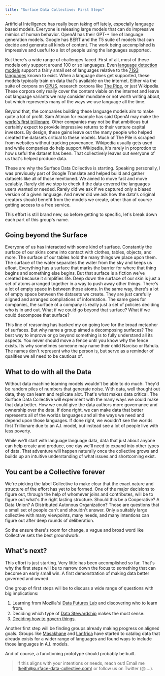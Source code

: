 ```yaml
---
title: "Surface Data Collective: First Steps"
---
```


Artificial Intelligence has really been taking off lately, especially language
based models.  Everyone is releasing large models that can do impressive mimics
of human behavior.  OpenAI has their GPT-\* line of language generation models.
Google has BERT and the T5 suite of models that can decide and generate all
kinds of content.  The work being accomplished is impressive and useful to a
lot of people using the languages supported.

But there's a wide range of challenges faced.  First of all, most of these
models only support around 100 or so languages.  Even [language detection
models](https://github.com/google/cld3) support a fairly small set of languages
relative to the [7193
languages](https://www.ethnologue.com/guides/how-many-languages) known to
exist.  When a language does get supported, these models typically train on
data that's available on the internet.  Either via the suite of corpora on
[OPUS](https://opus.nlpl.eu/), research corpora like [The
Pipe](https://arxiv.org/abs/2101.00027), or just Wikipedia.  These corpora
only really cover the content viable on the internet and leave out language
variants we may consider mundane or not worth writing about, but which
represents many of the ways we use language all the time.

Beyond that, the companies building these language models aim to make quite a
lot of profit.  Sam Altman for example has said OpenAI may make the [world's
first
trillionare](https://www.nytimes.com/2021/06/11/opinion/ezra-klein-podcast-sam-altman.html).
Other companies may not be that ambitious but certainly expect to provide
impressive returns to their venture capital investors.  By design, these gains
leave out the many people who helped created the datasets critical to these
models.  Much of The Pile is scraped from websites without tracking provenance.
Wikipedia usually gets used and while companies do help support Wikipedia, it's
rarely in proprotion to how useful the dataset has been.  That collectively
leaves out everyone of us that's helped produce data.

These are why the Surface Data Collective is starting.  Speaking personally, I
was previously part of Google Translate and helped build and gather datasets
like all of those mentioned.  We aimed to move fast and move scalably.  Rarely
did we stop to check if the data covered the languages users wanted or needed.
Rarely did we ask if we captured only a biased version of a given language.
And never did we ask how the data's original creators should benefit from the
models we create, other than of course getting access to a free service.

This effort is still brand new, so before getting to specific, let's break down
each part of this group's name.

## Going beyond the Surface

Everyone of us has interacted with some kind of surface.  Constantly the
surface of our skins come into contact with clothes, tables, objects, and more.
The surface of our tables hold the many things we place upon them.  The surface
of the water separates the water from the sky and keeps us afloat.  Everything
has a surface that marks the barrier for where that thing begins and something
else begins.  But that surface is a fiction we've created because it simplifies
life.  Deep down the surface of our skin is just a set of atoms arranged
together in a way to push away other things.  There's a lot of empty space in
between those atoms.  In the same way, there's a lot of empty space between the
datasets we create.  They are just carefully aligned and arranged compilations
of information.  The same goes for companies, the surface of a company is
really just a set of policies deciding who is in and out.  What if we could go
beyond that surface?  What if we could decompose that surface?

This line of reasoning has backed my on going love for the broad metaphor of
surfaces.  But why name a group aimed a decomposing surfaces?  The best way to
improve or go beyond something is to fully understand all its aspects.  You
never should move a fence until you know why the fence exists.  Its why
sometimes someone may name their child Narciso or Rahula.  The names don't
represent who the person is, but serve as a reminder of qualities we all need
to be cautious of.

## What to do with all the Data

Without data machine learning models wouldn't be able to do much.  They'd be
random piles of numbers that generate noise.  With data, well thought out data,
they can learn and replicate alot.  That's what makes data critical. The
Surface Data Collective will experiment with the many ways we could make that
data better.  How we could give the data authors more governance and ownership
over the data.  If done right, we can make data that better represents all of
the worlds languages and all the ways we need and depend upon those languages.
If done right, we wouldn't see the worlds first Trillionare due to an A.I.
model, but instead see a lot of people live with less poverty.

While we'll start with language language data, data that just about anyone can
help create and produce, one day we'll need to expand into other types of data.
That adventure will happen naturally once the collective grows and builds up an
intuitive understanding of what issues and shortcoming exist.

## You cant be a Collective forever

We're picking the label Collective to make clear that the exact nature and
structure of the effort has yet to be formed.  One of the major decisions to
figure out, through the help of whomever joins and contributes, will be to
figure out what's the right lasting structure.  Should this be a Cooperative? A
Data Union? A Distributed Autonous Organization?  Those are questions that a
small set of people can't and shouldn't answer.  Only a suitably large
collective with many viewpoints, many needs, and many intentions can figure out
after deep rounds of deliberation.

So the ensure there's room for change, a vague and broad word like Collective
sets the best groundwork.

## What's next?

This effort is just starting.  Very little has been accomplished so far.
That's why the first steps will be to narrow down the focus to something that
can become an early small win.  A first demonstration of making data better
governed and owned.

One group of first steps will be to discuss a wide range of questions with big
implications:
1.  Learning from Mozilla'si [Data Futures Lab](https://foundation.mozilla.org/en/data-futures-lab/)
    and discovering who to learn from.
1.  Deciding which type of
    [Data Stewardship](https://www.adalovelaceinstitute.org/report/legal-mechanisms-data-stewardship/)
    makes the most sense.
1.  [Deciding how to govern things](https://foundation.mozilla.org/en/blog/a-practical-framework-for-applying-ostroms-principles-to-data-commons-governance/).

Another first step will be finding groups already making progress on aligned
goals.  Groups like [Masakhane](https://www.masakhane.io/) and
[Lanfrica](https://lanfrica.com/) have started to catalog data that already
exists for a wider range of languages and found ways to include those languages
in A.I. models.  

And of course, a functioning prototype should probably be built.

> If this aligns with your intentions or needs, reach out! Email me (keith@surface-data-collective.com) or follow us on Twitter (@....).
